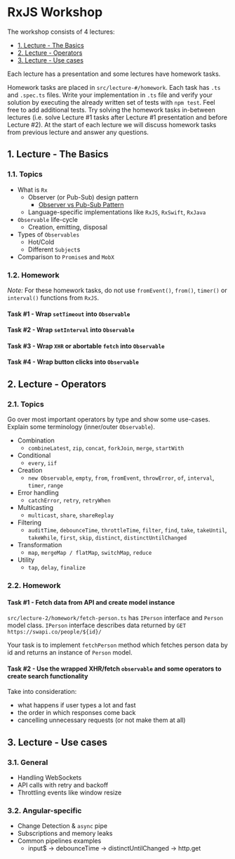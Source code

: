 # RxJS Workshop

The workshop consists of 4 lectures:

- [1. Lecture - The Basics](#1-lecture---the-basics)
- [2. Lecture - Operators](#2-lecture---operators)
- [3. Lecture - Use cases](#3-lecture---use-cases)

Each lecture has a presentation and some lectures have homework tasks.

Homework tasks are placed in `src/lecture-#/homework`. Each task has `.ts` and `.spec.ts` files. Write your implementation in `.ts` file and verify your solution by executing the already written set of tests with `npm test`. Feel free to add additional tests. Try solving the homework tasks in-between lectures (i.e. solve Lecture #1 tasks after Lecture #1 presentation and before Lecture #2). At the start of each lecture we will discuss homework tasks from previous lecture and answer any questions.

## 1. Lecture - The Basics

### 1.1. Topics

- What is `Rx`
    - Observer (or Pub-Sub) design pattern
        - [Observer vs Pub-Sub Pattern](https://hackernoon.com/observer-vs-pub-sub-pattern-50d3b27f838c)
    - Language-specific implementations like `RxJS`, `RxSwift`, `RxJava`
- `Observable` life-cycle
    - Creation, emitting, disposal
- Types of `Observables`
    - Hot/Cold
    - Different `Subject`s
- Comparison to `Promise`s and `MobX`

### 1.2. Homework

_Note:_ For these homework tasks, do not use `fromEvent()`, `from()`, `timer()` or `interval()` functions from `RxJS`.

#### Task #1 - Wrap `setTimeout` into `Observable`
#### Task #2 - Wrap `setInterval` into `Observable`
#### Task #3 - Wrap `XHR` or abortable `fetch` into `Observable`
#### Task #4 - Wrap button clicks into `Observable`

## 2. Lecture - Operators

### 2.1. Topics

Go over most important operators by type and show some use-cases. Explain some terminology (inner/outer `Observable`).

- Combination
    - `combineLatest`, `zip`, `concat`, `forkJoin`, `merge`, `startWith`
- Conditional
    - `every`, `iif`
- Creation
    - `new Observable`, `empty`, `from`, `fromEvent`, `throwError`, `of`, `interval`, `timer`, `range`
- Error handling
    - `catchError`, `retry`, `retryWhen`
- Multicasting
    - `multicast`, `share`, `shareReplay`
- Filtering
    - `auditTime`, `debounceTime`, `throttleTime`, `filter`, `find`, `take`, `takeUntil`, `takeWhile`, `first`, `skip`, `distinct`, `distinctUntilChanged`
- Transformation
    - `map`, `mergeMap / flatMap`, `switchMap`, `reduce`
- Utility
    - `tap`, `delay`, `finalize`

### 2.2. Homework

#### Task #1 - Fetch data from API and create model instance

`src/lecture-2/homework/fetch-person.ts` has `IPerson` interface and `Person` model class. `IPerson` interface describes data returned by `GET` `https://swapi.co/people/${id}/`

Your task is to implement `fetchPerson` method which fetches person data by id and returns an instance of `Person` model.

#### Task #2 - Use the wrapped XHR/fetch `observable` and some operators to create search functionality

Take into consideration:

- what happens if user types a lot and fast
- the order in which responses come back
- cancelling unnecessary requests (or not make them at all)

## 3. Lecture - Use cases

### 3.1. General

- Handling WebSockets
- API calls with retry and backoff
- Throttling events like window resize

### 3.2. Angular-specific

- Change Detection & `async` pipe
- Subscriptions and memory leaks
- Common pipelines examples
    - input$ -> debounceTime -> distinctUntilChanged -> http.get
